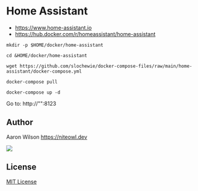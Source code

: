 # Home Assistant
- https://www.home-assistant.io
- https://hub.docker.com/r/homeassistant/home-assistant

```
mkdir -p $HOME/docker/home-assistant
```
```
cd &HOME/docker/home-assistant
```
```
wget https://github.com/slochewie/docker-compose-files/raw/main/home-assistant/docker-compose.yml
```
```
docker-compose pull
```
```
docker-compose up -d
```

Go to:
http://"<your-pi-ip>":8123

## Author

Aaron Wilson <https://niteowl.dev>

[![](https://cdn.buymeacoffee.com/buttons/default-blue.png)](https://www.buymeacoffee.com/slochewie)

## License

[MIT License](./LICENSE)
